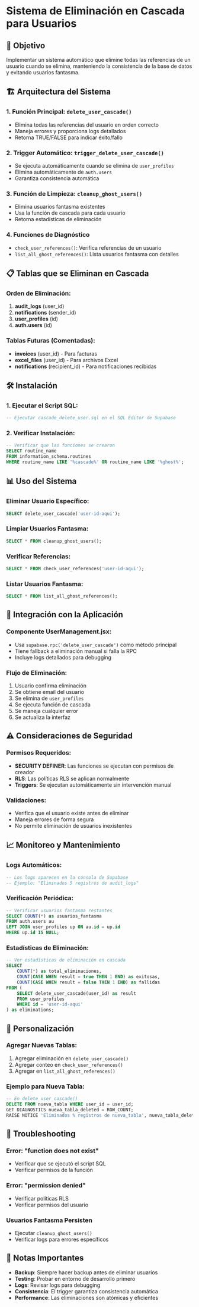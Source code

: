 # Sistema de Eliminación en Cascada para Usuarios

## 🎯 Objetivo

Implementar un sistema automático que elimine todas las referencias de un usuario cuando se elimina, manteniendo la consistencia de la base de datos y evitando usuarios fantasma.

## 🏗️ Arquitectura del Sistema

### **1. Función Principal: `delete_user_cascade()`**
- Elimina todas las referencias del usuario en orden correcto
- Maneja errores y proporciona logs detallados
- Retorna TRUE/FALSE para indicar éxito/fallo

### **2. Trigger Automático: `trigger_delete_user_cascade()`**
- Se ejecuta automáticamente cuando se elimina de `user_profiles`
- Elimina automáticamente de `auth.users`
- Garantiza consistencia automática

### **3. Función de Limpieza: `cleanup_ghost_users()`**
- Elimina usuarios fantasma existentes
- Usa la función de cascada para cada usuario
- Retorna estadísticas de eliminación

### **4. Funciones de Diagnóstico**
- `check_user_references()`: Verifica referencias de un usuario
- `list_all_ghost_references()`: Lista usuarios fantasma con detalles

## 📋 Tablas que se Eliminan en Cascada

### **Orden de Eliminación:**
1. **audit_logs** (user_id)
2. **notifications** (sender_id)
3. **user_profiles** (id)
4. **auth.users** (id)

### **Tablas Futuras (Comentadas):**
- **invoices** (user_id) - Para facturas
- **excel_files** (user_id) - Para archivos Excel
- **notifications** (recipient_id) - Para notificaciones recibidas

## 🛠️ Instalación

### **1. Ejecutar el Script SQL:**
```sql
-- Ejecutar cascade_delete_user.sql en el SQL Editor de Supabase
```

### **2. Verificar Instalación:**
```sql
-- Verificar que las funciones se crearon
SELECT routine_name 
FROM information_schema.routines 
WHERE routine_name LIKE '%cascade%' OR routine_name LIKE '%ghost%';
```

## 📊 Uso del Sistema

### **Eliminar Usuario Específico:**
```sql
SELECT delete_user_cascade('user-id-aqui');
```

### **Limpiar Usuarios Fantasma:**
```sql
SELECT * FROM cleanup_ghost_users();
```

### **Verificar Referencias:**
```sql
SELECT * FROM check_user_references('user-id-aqui');
```

### **Listar Usuarios Fantasma:**
```sql
SELECT * FROM list_all_ghost_references();
```

## 🔄 Integración con la Aplicación

### **Componente UserManagement.jsx:**
- Usa `supabase.rpc('delete_user_cascade')` como método principal
- Tiene fallback a eliminación manual si falla la RPC
- Incluye logs detallados para debugging

### **Flujo de Eliminación:**
1. Usuario confirma eliminación
2. Se obtiene email del usuario
3. Se elimina de `user_profiles`
4. Se ejecuta función de cascada
5. Se maneja cualquier error
6. Se actualiza la interfaz

## ⚠️ Consideraciones de Seguridad

### **Permisos Requeridos:**
- **SECURITY DEFINER**: Las funciones se ejecutan con permisos de creador
- **RLS**: Las políticas RLS se aplican normalmente
- **Triggers**: Se ejecutan automáticamente sin intervención manual

### **Validaciones:**
- Verifica que el usuario existe antes de eliminar
- Maneja errores de forma segura
- No permite eliminación de usuarios inexistentes

## 📈 Monitoreo y Mantenimiento

### **Logs Automáticos:**
```sql
-- Los logs aparecen en la consola de Supabase
-- Ejemplo: "Eliminados 5 registros de audit_logs"
```

### **Verificación Periódica:**
```sql
-- Verificar usuarios fantasma restantes
SELECT COUNT(*) as usuarios_fantasma
FROM auth.users au
LEFT JOIN user_profiles up ON au.id = up.id
WHERE up.id IS NULL;
```

### **Estadísticas de Eliminación:**
```sql
-- Ver estadísticas de eliminación en cascada
SELECT 
    COUNT(*) as total_eliminaciones,
    COUNT(CASE WHEN result = true THEN 1 END) as exitosas,
    COUNT(CASE WHEN result = false THEN 1 END) as fallidas
FROM (
    SELECT delete_user_cascade(user_id) as result
    FROM user_profiles
    WHERE id = 'user-id-aqui'
) as eliminations;
```

## 🔧 Personalización

### **Agregar Nuevas Tablas:**
1. Agregar eliminación en `delete_user_cascade()`
2. Agregar conteo en `check_user_references()`
3. Agregar en `list_all_ghost_references()`

### **Ejemplo para Nueva Tabla:**
```sql
-- En delete_user_cascade()
DELETE FROM nueva_tabla WHERE user_id = user_id;
GET DIAGNOSTICS nueva_tabla_deleted = ROW_COUNT;
RAISE NOTICE 'Eliminados % registros de nueva_tabla', nueva_tabla_deleted;
```

## 🚨 Troubleshooting

### **Error: "function does not exist"**
- Verificar que se ejecutó el script SQL
- Verificar permisos de la función

### **Error: "permission denied"**
- Verificar políticas RLS
- Verificar permisos del usuario

### **Usuarios Fantasma Persisten**
- Ejecutar `cleanup_ghost_users()`
- Verificar logs para errores específicos

## 📝 Notas Importantes

- **Backup**: Siempre hacer backup antes de eliminar usuarios
- **Testing**: Probar en entorno de desarrollo primero
- **Logs**: Revisar logs para debugging
- **Consistencia**: El trigger garantiza consistencia automática
- **Performance**: Las eliminaciones son atómicas y eficientes 